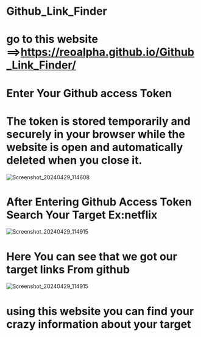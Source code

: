 # Github_Link_Finder
# go to this website ==>https://reoalpha.github.io/Github_Link_Finder/ 

# Enter Your Github access Token 
# The token is stored temporarily and securely in your browser while the website is open and automatically deleted when you close it.

![Screenshot_20240429_114608](https://github.com/ReoAlpha/Github_Link_Finder/assets/125028426/f231578d-8abb-4413-b338-fba4093ef2cc)

# After Entering Github Access Token Search Your Target Ex:netflix

![Screenshot_20240429_114915](https://github.com/ReoAlpha/Github_Link_Finder/assets/125028426/06b7705b-2137-44c1-88eb-58934c1b2e76)

# Here You can see that we got our target links From github

![Screenshot_20240429_114915](https://github.com/ReoAlpha/Github_Link_Finder/assets/125028426/f1bb44fe-ee76-4594-a397-3247cefaf8ea)

# using this website you can find your crazy information about your target
